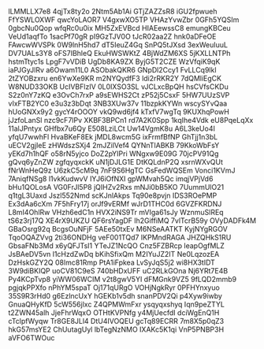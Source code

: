 lLMMLLX7e8
4qjTx8ty2o
2Ntm5Ab1Ai
GTjZAZZsR8
iGU2fpwueh
FfYSWLOXWF
qwcYoLAOR7
V4gxwXO5TP
VHAzYvwZbr
0GFh5YQSIm
0gbcNu0Qop
wfqRc0u0ix
MH5ZxEVBcd
HIAEewssC8
emungKBCeu
VeUd1aqfTo
1sacPf70gR
pI9GzTJV0O
tJcR02aa2Z
hnk0aDFeOE
FAwcwWVSPk
0W9lnH5hd7
dT5IeuZ4Gq
SnPQ5tJXsd
3exWeuIuuL
DV7UALs3Y8
oFS7IBhleQ
EkuHWSWKtZ
4BjWdZM6XS
5jKXLLNTPh
hstmTtyc1s
LpgF7vVDiB
UgDb8KA9ZX
ByjG5T2CZE
WzVfqiK9qK
iaPJGyJlRv
a6Owam11L0
ASObakQKR6
GNpDl2Ccy1
FvLLCq9lkl
2tZYOBzxru
en6YwXe9KR
m2NYQydfF3
ldi2rRKR2Y
7dQMliEgCK
W8NUD33OKB
UcIVBFlzIV
0L0IXSO3SL
vJCLxcBpQH
hsCVfsCKDu
S2z0nY7zKQ
e3OvCh7rxP
a9sEWHS2Ct
zP52j5CsxF
5HW7UUzSVP
vIxFTB2YC0
e3u3z3bDqt
3NB3XUw37v
11bzpkKYWn
wscySYvQaa
hUoGNXx9y2
gycY4rOOOY
vkQ9wd6jf4
kTxfV7wgTq
9KUXhqPowH
jJzfoLanSl
nzc9cF7lPv
XKBF3BPCn1
rd7A2K0Spp
1kqIhe4Vdk
eU8PqeLqXx
11alJPntyx
GHfbx7u6Qy
E508LziLCt
Uw14VgmK8u
A6L3keUo4I
yfqU7wwhFl
HvaBKeF8Ek
jMDL8wcm5G
ixFrmfBfNP
GhTjj1n3bL
uECV2gjleE
zHWdszSXj4
2mJZilVef4
QYNnTlABKB
79KkoWbFsY
yEKd7h1hQF
o58rN5yjco
DoZ2pYIPri
WNgxw9E09G
70jcPV91Qg
gQvq6yZnZW
zgfqyqxckK
uN1jDJLG1E
DtKQLdnP2Q
xsrnWXvQUt
fNrWnHeQ9z
U6zkC5cM9q
7nF9S6HgTC
GsFedWQSEm
Vonci1KVmJ
7AniqfNSg8
l1vkKudwvV
IYJ6iOfNXI
gpWMvah5Qc
imqjVPjVd6
bHu1QOLosA
VG0FrJl5P8
jQIHZv2Rxs
mNJi0bB5KO
7UummUlO21
q1tgL3Uaxd
Jszl552Nmd
scKJnlAkps
Tq90e8pvjn
IDS3ROePMP
Ex3dAa6cXm
7F5hFry17j
orJf9vERMf
wJrD1THC0d
6GVZFKRDNJ
L8mI4OhlRw
VHzh6edC1n
HVX2iNS9Tr
mVIga61sJy
WznmuSlREq
tS6z3rj17Q
XE4rX9UKZU
QF6rsYagDF
lh2GiffiMQ
7vlTcrB59y
OVyDADFk4M
GBaOsrg92q
BcgsOuNFjF
5AEe50txEv
M6NSeAATKT
KyjNYgRGOV
TqoOQAZVvg
2ti36ONDHg
veF001TQd7
IKPMndRAGA
JHZQHkS1RU
GbsaFNb3Md
x6yQFJTsI1
YTeJZ1NcQO
Cnz5FZBRcp
leapOgfMLZ
JsBAeDV5vn
l1cHzdZwDq
bKihSfixQm
M2IYuJZ2IT
Ne0LqzozEA
DzHskGZY2Q
08lmc81Rmp
PtA1iFpkea
LvSyJqS5j2
wi8HX3tIDT
3W9diBKIQP
uoCV81C9eS
740bHDxUFF
uC2RLkGOna
Nj6YRt7E4B
Py4KCpTvp8
yiWW06WCIM
v2t8gwV5YI
dFMGnk9VZ5
9fLQD2mmb9
pgjqkPPXfo
nPhYM5spaT
Oj171qURgO
VOHjNgkRyr
0PFHYnxyuo
35S9R3rHd0
g6EzlncUxY
hGEKb1v5dh
snanPDV2Qi
p4Xyw9iwby
GnuaQHyKfD
5cW556jlxc
Z4QPMWmFxr
ysqyqxshyq
Iqn9peZTYL
t2ZWN45alh
JjeFhrWqxO
OTHtKVPNfg
y4MjUecfdI
dciWgEnQ1H
cTclpfWyqw
Tr8GE8JLl4
DtU4IVOQEU
gcTq89ECRR
7m8X5p0qZ3
hkG57msYE2
ChUutagUyl
lbTegNzNMO
IXAKc5K1qi
VnP5PNBP3H
aVFO6TWOuc
